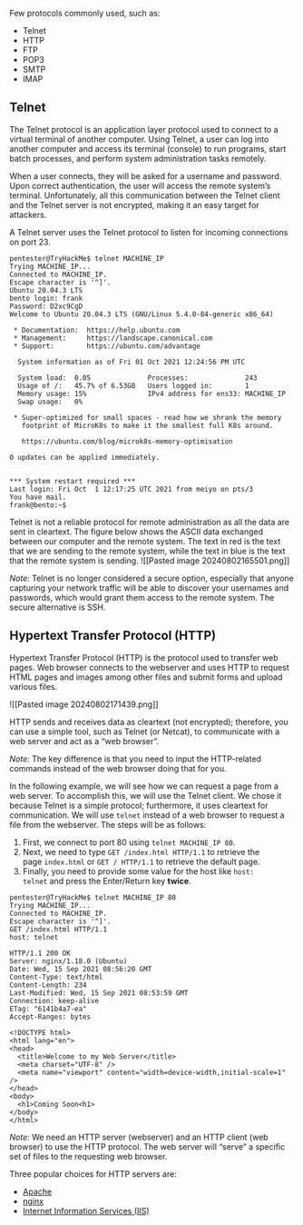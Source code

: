 Few protocols commonly used, such as:
- Telnet
- HTTP
- FTP
- POP3
- SMTP
- IMAP

## Telnet
The Telnet protocol is an application layer protocol used to connect to a virtual terminal of another computer. Using Telnet, a user can log into another computer and access its terminal (console) to run programs, start batch processes, and perform system administration tasks remotely.

When a user connects, they will be asked for a username and password. Upon correct authentication, the user will access the remote system’s terminal. Unfortunately, all this communication between the Telnet client and the Telnet server is not encrypted, making it an easy target for attackers.

A Telnet server uses the Telnet protocol to listen for incoming connections on port 23.
```shell-session
pentester@TryHackMe$ telnet MACHINE_IP
Trying MACHINE_IP...
Connected to MACHINE_IP.
Escape character is '^]'.
Ubuntu 20.04.3 LTS
bento login: frank
Password: D2xc9CgD
Welcome to Ubuntu 20.04.3 LTS (GNU/Linux 5.4.0-84-generic x86_64)

 * Documentation:  https://help.ubuntu.com
 * Management:     https://landscape.canonical.com
 * Support:        https://ubuntu.com/advantage

  System information as of Fri 01 Oct 2021 12:24:56 PM UTC

  System load:  0.05              Processes:              243
  Usage of /:   45.7% of 6.53GB   Users logged in:        1
  Memory usage: 15%               IPv4 address for ens33: MACHINE_IP
  Swap usage:   0%

 * Super-optimized for small spaces - read how we shrank the memory
   footprint of MicroK8s to make it the smallest full K8s around.

   https://ubuntu.com/blog/microk8s-memory-optimisation

0 updates can be applied immediately.


*** System restart required ***
Last login: Fri Oct  1 12:17:25 UTC 2021 from meiyo on pts/3
You have mail.
frank@bento:~$
```

Telnet is not a reliable protocol for remote administration as all the data are sent in cleartext. The figure below shows the ASCII data exchanged between our computer and the remote system. The text in red is the text that we are sending to the remote system, while the text in blue is the text that the remote system is sending.
![[Pasted image 20240802165501.png]]

*Note:*
	Telnet is no longer considered a secure option, especially that anyone capturing your network traffic will be able to discover your usernames and passwords, which would grant them access to the remote system. The secure alternative is SSH.

## Hypertext Transfer Protocol (HTTP)
Hypertext Transfer Protocol (HTTP) is the protocol used to transfer web pages. Web browser connects to the webserver and uses HTTP to request HTML pages and images among other files and submit forms and upload various files.

![[Pasted image 20240802171439.png]]

HTTP sends and receives data as cleartext (not encrypted); therefore, you can use a simple tool, such as Telnet (or Netcat), to communicate with a web server and act as a “web browser”. 

*Note:*
	The key difference is that you need to input the HTTP-related commands instead of the web browser doing that for you.

In the following example, we will see how we can request a page from a web server. To accomplish this, we will use the Telnet client. We chose it because Telnet is a simple protocol; furthermore, it uses cleartext for communication. We will use `telnet` instead of a web browser to request a file from the webserver. The steps will be as follows:

1. First, we connect to port 80 using `telnet MACHINE_IP 80`.
2. Next, we need to type `GET /index.html HTTP/1.1` to retrieve the page `index.html` or `GET / HTTP/1.1` to retrieve the default page.
3. Finally, you need to provide some value for the host like `host: telnet` and press the Enter/Return key **twice**.

```shell-session
pentester@TryHackMe$ telnet MACHINE_IP 80
Trying MACHINE_IP...
Connected to MACHINE_IP.
Escape character is '^]'.
GET /index.html HTTP/1.1
host: telnet

HTTP/1.1 200 OK
Server: nginx/1.18.0 (Ubuntu)
Date: Wed, 15 Sep 2021 08:56:20 GMT
Content-Type: text/html
Content-Length: 234
Last-Modified: Wed, 15 Sep 2021 08:53:59 GMT
Connection: keep-alive
ETag: "6141b4a7-ea"
Accept-Ranges: bytes

<!DOCTYPE html>
<html lang="en">
<head>
  <title>Welcome to my Web Server</title>
  <meta charset="UTF-8" />
  <meta name="viewport" content="width=device-width,initial-scale=1" />
</head>
<body>
  <h1>Coming Soon<h1>
</body>
</html>
```

*Note:*
	We need an HTTP server (webserver) and an HTTP client (web browser) to use the HTTP protocol. The web server will “serve” a specific set of files to the requesting web browser.

Three popular choices for HTTP servers are:
- [Apache](https://www.apache.org/)
- [nginx](https://nginx.org/)  
- [Internet Information Services (IIS)](https://www.iis.net/)
